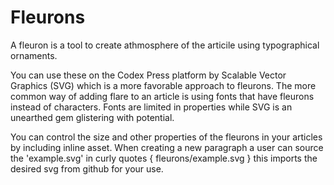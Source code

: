 # Fleurons

A fleuron is a tool to create athmosphere of the articile using typographical ornaments. 

You can use these on the Codex Press platform by Scalable Vector Graphics (SVG) which is a more favorable approach to fleurons. The more common way of adding flare to an article is using fonts that have fleurons instead of characters. Fonts are limited in properties while SVG is an unearthed gem glistering with potential. 

You can control the size and other properties of the fleurons in your articles by including inline asset. When creating a new paragraph a user can source the 'example.svg' in curly quotes { fleurons/example.svg } this imports the desired svg from github for your use.
